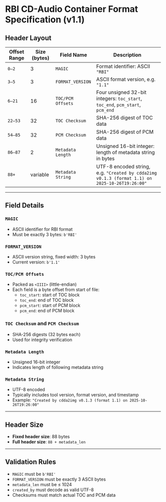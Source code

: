 # RBI CD-Audio Container Format Specification (v1.1)

## Header Layout

| Offset Range | Size (bytes) | Field Name        | Description |
|--------------|--------------|-------------------|-------------|
| `0–2`        | 3            | `MAGIC`           | Format identifier: ASCII `"RBI"` |
| `3–5`        | 3            | `FORMAT_VERSION`  | ASCII format version, e.g. `"1.1"` |
| `6–21`       | 16           | `TOC/PCM Offsets` | Four unsigned 32-bit integers: `toc_start`, `toc_end`, `pcm_start`, `pcm_end` |
| `22–53`      | 32           | `TOC Checksum`    | SHA-256 digest of TOC data |
| `54–85`      | 32           | `PCM Checksum`    | SHA-256 digest of PCM data |
| `86–87`      | 2            | `Metadata Length` | Unsigned 16-bit integer: length of metadata string in bytes |
| `88+`        | variable     | `Metadata String` | UTF-8 encoded string, e.g. `"Created by cdda2img v0.1.3 (format 1.1) on 2025-10-26T19:26:00"` |

---

## Field Details

### `MAGIC`
- ASCII identifier for RBI format
- Must be exactly 3 bytes: `b'RBI'`

### `FORMAT_VERSION`
- ASCII version string, fixed width: 3 bytes
- Current version: `b'1.1'`

### `TOC/PCM Offsets`
- Packed as `<IIII>` (little-endian)
- Each field is a byte offset from start of file:
  - `toc_start`: start of TOC block
  - `toc_end`: end of TOC block
  - `pcm_start`: start of PCM block
  - `pcm_end`: end of PCM block

### `TOC Checksum` and `PCM Checksum`
- SHA-256 digests (32 bytes each)
- Used for integrity verification

### `Metadata Length`
- Unsigned 16-bit integer
- Indicates length of following metadata string

### `Metadata String`
- UTF-8 encoded
- Typically includes tool version, format version, and timestamp
- Example: `"Created by cdda2img v0.1.3 (format 1.1) on 2025-10-26T19:26:00"`

---

## Header Size

- **Fixed header size**: 88 bytes
- **Full header size**: `88 + metadata_len`

---

## Validation Rules

- `MAGIC` must be `b'RBI'`
- `FORMAT_VERSION` must be exactly 3 ASCII bytes
- `metadata_len` must be ≤ 1024
- `created_by` must decode as valid UTF-8
- Checksums must match actual TOC and PCM data
